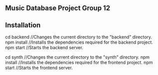 ## Music Database Project Group 12

## Installation

cd backend //Changes the current directory to the "backend" directory.
npm install //Installs the dependencies required for the backend project.
npm start //Starts the backend server.

cd synth //Changes the current directory to the "synth" directory.
npm install //Installs the dependencies required for the frontend project.
npm start //Starts the frontend server.